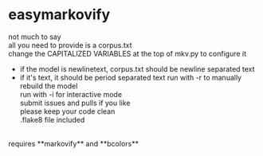 # easymarkovify

not much to say<br>
all you need to provide is a corpus.txt<br>
change the CAPITALIZED VARIABLES at the top of mkv.py to configure it<br>
 - if the model is newlinetext, corpus.txt should be newline separated text
 - if it's text, it should be period separated text
run with -r to manually rebuild the model<br>
run with -i for interactive mode<br>
submit issues and pulls if you like<br>
please keep your code clean<br>
.flake8 file included<br>
<br>
requires **markovify** and **bcolors**
